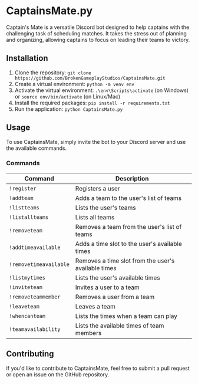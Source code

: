 # CaptainsMate.py
Captain's Mate is a versatile Discord bot designed to help captains with the challenging task of scheduling matches. It takes the stress out of planning and organizing, allowing captains to focus on leading their teams to victory.

## Installation
1. Clone the repository: `git clone https://github.com/BrokenGameplayStudios/CaptainsMate.git`
2. Create a virtual environment: `python -m venv env`
3. Activate the virtual environment: `.\env\Scripts\activate` (on Windows) or `source env/bin/activate` (on Linux/Mac)
4. Install the required packages: `pip install -r requirements.txt`
5. Run the application: `python CaptainsMate.py`

## Usage

To use CaptainsMate, simply invite the bot to your Discord server and use the available commands.

### Commands

| Command | Description |
| --- | --- |
| `!register` |	Registers a user |
| `!addteam` | Adds a team to the user's list of teams |
| `!listteams` | Lists the user's teams |
| `!listallteams` | Lists all teams |
| `!removeteam` |	Removes a team from the user's list of teams |
| `!addtimeavailable` |	Adds a time slot to the user's available times |
| `!removetimeavailable` | Removes a time slot from the user's available times |
| `!listmytimes` | Lists the user's available times |
| `!inviteteam`	| Invites a user to a team |
| `!removeteammember` | Removes a user from a team |
| `!leaveteam` |	Leaves a team |
| `!whencanteam` |	Lists the times when a team can play |
| `!teamavailability`	| Lists the available times of team members |

## Contributing

If you'd like to contribute to CaptainsMate, feel free to submit a pull request or open an issue on the GitHub repository.
